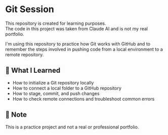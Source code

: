 # Git Session

This repository is created for learning purposes.  
The code in this project was taken from Claude AI and is not my real portfolio.

I'm using this repository to practice how Git works with GitHub and to remember the steps involved in pushing code from a local environment to a remote repository.

## 🧠 What I Learned

- How to initialize a Git repository locally
- How to connect a local folder to a GitHub repository
- How to stage, commit, and push changes
- How to check remote connections and troubleshoot common errors

## 📌 Note

This is a practice project and not a real or professional portfolio.
